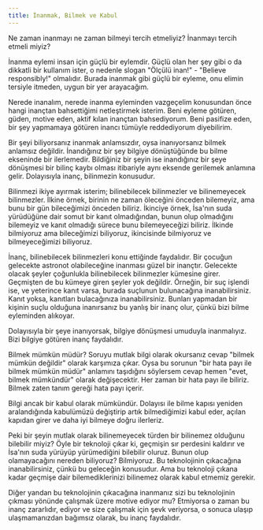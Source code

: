 ```yaml
---
title: İnanmak, Bilmek ve Kabul
---
```


Ne zaman inanmayı ne zaman bilmeyi tercih etmeliyiz? İnanmayı tercih etmeli
miyiz?

İnanma eylemi insan için güçlü bir eylemdir. Güçlü olan her şey gibi o da
dikkatli bir kullanım ister, o nedenle slogan "Ölçülü inan!" - "Believe
responsibly!" olmalıdır. Burada inanmak gibi güçlü bir eyleme, onu elimin
tersiyle itmeden, uygun bir yer arayacağım.

Nerede inanalım, nerede inanma eyleminden vazgeçelim konusundan önce hangi
inançtan bahsettiğimi netleştirmek isterim. Beni eyleme götüren, güden, motive
eden, aktif kılan inançtan bahsediyorum. Beni pasifize eden, bir şey yapmamaya
götüren inancı tümüyle reddediyorum diyebilirim.

Bir şeyi biliyorsanız inanmak anlamsızdır, oysa inanıyorsanız bilmek anlamsız
değildir. İnandığınız bir şey bilgiye dönüştüğünde bu bilme ekseninde bir
ilerlemedir. Bildiğiniz bir şeyin ise inandığınız bir şeye dönüşmesi bir bilinç
kaybı olması itibariyle aynı eksende gerilemek anlamına gelir. Dolayısıyla
inanç, bilinmezin konusudur.

Bilinmezi ikiye ayırmak isterim; bilinebilecek bilinmezler ve bilinemeyecek
bilinmezler. İlkine örnek, birinin ne zaman öleceğini önceden bilemeyiz, ama
bunu bir gün bileceğimizi önceden biliriz. İkinciye örnek, İsa'nın suda
yürüdüğüne dair somut bir kanıt olmadığından, bunun olup olmadığını bilemeyiz ve
kanıt olmadığı sürece bunu bilemeyeceğizi biliriz. İlkinde bilmiyoruz ama
bileceğimizi biliyoruz, ikincisinde bilmiyoruz ve bilmeyeceğimizi biliyoruz.

İnanç, bilinebilecek bilinmezleri konu ettiğinde faydalıdır. Bir çocuğun
gelecekte astronot olabileceğine inanması güzel bir inançtır. Gelecekte olacak
şeyler çoğunlukla bilinebilecek bilinmezler kümesine girer. Geçmişten de bu
kümeye giren şeyler yok değildir. Örneğin, bir suç işlendi ise, ve yeterince
kanıt varsa, burada suçlunun bulunacağına inanabilirsiniz. Kanıt yoksa,
kanıtları bulacağınıza inanabilirsiniz. Bunları yapmadan bir kişinin suçlu
olduğuna inanırsanız bu yanlış bir inanç olur, çünkü bizi bilme eyleminden
alıkoyar.

Dolayısıyla bir şeye inanıyorsak, bilgiye dönüşmesi umuduyla inanmalıyız. Bizi
bilgiye götüren inanç faydalıdır.

Bilmek mümkün müdür? Soruyu mutlak bilgi olarak okursanız cevap "bilmek mümkün
değildir" olarak karşımıza çıkar. Oysa bu sorunun "bir hata payı ile bilmek
mümkün müdür" anlamını taşıdığını söylersem cevap hemen "evet, bilmek mümkündür"
olarak değişecektir. Her zaman bir hata payı ile biliriz. Bilmek zaten tanım
gereği hata payı içerir.

Bilgi ancak bir kabul olarak mümkündür. Dolayısı ile bilme kapısı yeniden
aralandığında kabulümüzü değiştirip artık bilmediğimizi kabul eder, açılan
kapıdan girer ve daha iyi bilmeye doğru ilerleriz.

Peki bir şeyin mutlak olarak bilinemeyecek türden bir bilinemez olduğunu
bilebilir miyiz? Öyle bir teknoloji çıkar ki, geçmişin sır perdesini kaldırır ve
İsa'nın suda yürüyüp yürümediğini bilebilir oluruz. Bunun olup olamayacağını
nereden biliyoruz? Bilmiyoruz. Bu teknolojinin çıkacağına inanabilirsiniz, çünkü
bu geleceğin konusudur. Ama bu teknoloji çıkana kadar geçmişe dair
bilemediklerinizi bilinemez olarak kabul etmemiz gerekir.

Diğer yandan bu teknolojinin çıkacağına inanmanız sizi bu teknolojinin çıkması
yönünde çalışmak üzere motive ediyor mu? Etmiyorsa o zaman bu inanç zararlıdır,
ediyor ve size çalışmak için şevk veriyorsa, o sonuca ulaşıp ulaşmamanızdan
bağımsız olarak, bu inanç faydalıdır.
